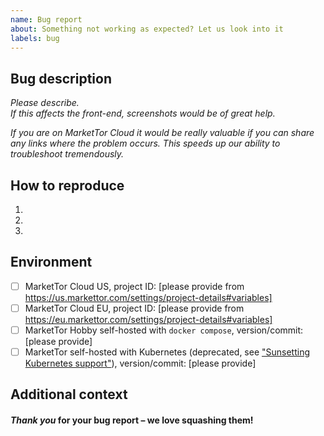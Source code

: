 ```yaml
---
name: Bug report
about: Something not working as expected? Let us look into it
labels: bug
---
```


## Bug description

*Please describe.*  
*If this affects the front-end, screenshots would be of great help.*  

*If you are on MarketTor Cloud it would be really valuable if you can share any links where the problem occurs. This speeds up our ability to troubleshoot tremendously.* 

## How to reproduce

1.
2.
3.

## Environment

- [ ] MarketTor Cloud US, project ID: [please provide from https://us.markettor.com/settings/project-details#variables]
- [ ] MarketTor Cloud EU, project ID: [please provide from https://eu.markettor.com/settings/project-details#variables]
- [ ] MarketTor Hobby self-hosted with `docker compose`, version/commit: [please provide]
- [ ] MarketTor self-hosted with Kubernetes (deprecated, see ["Sunsetting Kubernetes support"](https://markettor.com/blog/sunsetting-helm-support-markettor)), version/commit: [please provide]

## Additional context



#### *Thank you* for your bug report – we love squashing them!
